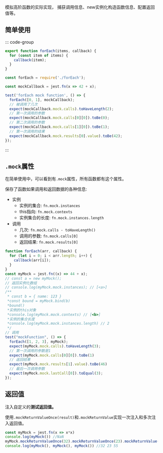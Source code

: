 模拟高阶函数的实际实现， 捕获调用信息、new实例化构造函数信息、配置返回值等。

## 简单使用

::: code-group


```js [index.js]
export function forEach(items, callback) {
  for (const item of items) {
    callback(item);
  }
}
```

```js [index.test.js]
const forEach = require('./forEach');

const mockCallback = jest.fn(x => 42 + x);

test('forEach mock function', () => {
  forEach([0, 1], mockCallback);
  // 被调用了几次
  expect(mockCallback.mock.calls).toHaveLength(2);
  // 第一次调用的参数
  expect(mockCallback.mock.calls[0][0]).toBe(0);
  // 第二次调用的参数
  expect(mockCallback.mock.calls[1][0]).toBe(1);
  // 第一次调用的结果
  expect(mockCallback.mock.results[0].value).toBe(42);
});
```

:::

## `.mock`属性

在简单使用中，可以看到有`.mock`属性，所有函数都有这个属性。

保存了函数如果调用和返回数据的各种信息:

- 实例 
  - 实例的集合: `fn.mock.instances`
  - this指向: `fn.mock.contexts`
  - 实例集合的长度: `fn.mock.instances.length`
- 调用
  - 几次: `fn.mock.calls - toHaveLength()`
  - 调用的参数: `fn.mock.calls[0]`
  - 返回结果: `fn.mock.results[0]`

```js []
function forEach(arr, callback) {
  for (let i = 0; i < arr.length; i++) {
    callback(arr[i]);
  }
}
const myMock = jest.fn((x) => 44 + x);
// const a = new myMock();
// 返回实例化数组
// console.log(myMock.mock.instances); // [<a>]
/**
 * const b = { name: 123 }
 *const bound = myMock.bind(b)
 *bound()
 *实例的this对象
 *console.log(myMock.mock.contexts) // [<b>]
 *实例的集合长度
 *console.log(myMock.mock.instances.length) // 2
 */
// 调用
test("mockFunction", () => {
  forEach([1, 2, 3], myMock);
  expect(myMock.mock.calls).toHaveLength(3);
  // 第一次调用的参数是1
  expect(myMock.mock.calls[0][0]).toBe(1)
  // 返回结果
  expect(myMock.mock.results[1].value).toBe(46)
  // 最后一次调用参数
  expect(myMock.mock.lastCall[0]).toEqual(3);
});
```

## 返回值

注入自定义的**测试返回值。**

使用`.mockReturnValueOnce(result)`和`.mockReturnValue`实现一次注入和多次注入返回值。

```js
const myMock = jest.fn(x => x*x)
console.log(myMock()) //NaN
myMock.mockReturnValueOnce(32).mockReturnValueOnce(23).mockReturnValue(55)
console.log(myMock(), myMock(), myMock()) //32 23 55
```

##

